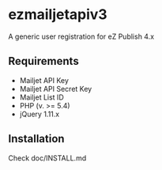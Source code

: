 # ezmailjetapiv3
A generic user registration for eZ Publish 4.x

## Requirements
- Mailjet API Key
- Mailjet API Secret Key
- Mailjet List ID
- PHP (v. >= 5.4)
- jQuery 1.11.x

## Installation
Check doc/INSTALL.md
